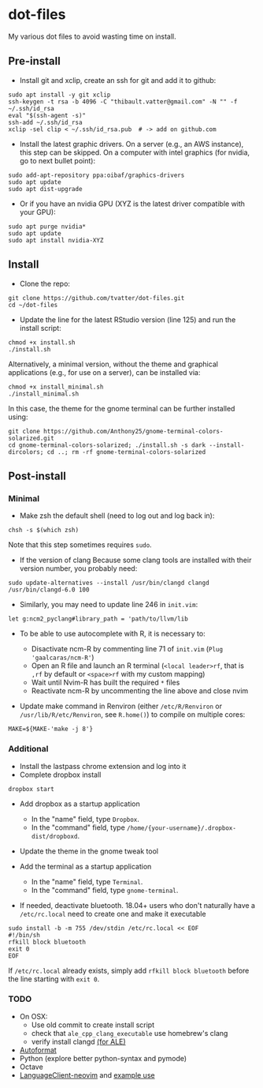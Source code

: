 # dot-files

My various dot files to avoid wasting time on install.

## Pre-install

* Install git and xclip, create an ssh for git and add it to github:

```
sudo apt install -y git xclip
ssh-keygen -t rsa -b 4096 -C "thibault.vatter@gmail.com" -N "" -f ~/.ssh/id_rsa
eval "$(ssh-agent -s)"
ssh-add ~/.ssh/id_rsa
xclip -sel clip < ~/.ssh/id_rsa.pub  # -> add on github.com
```

* Install the latest graphic drivers. On a server (e.g., an AWS instance), this step can be skipped. On a computer with intel graphics (for nvidia, go to next bullet point):
```
sudo add-apt-repository ppa:oibaf/graphics-drivers
sudo apt update
sudo apt dist-upgrade
```

* Or if you have an nvidia GPU (XYZ is the latest driver compatible with your GPU):


```
sudo apt purge nvidia*
sudo apt update
sudo apt install nvidia-XYZ
```

## Install

* Clone the repo:

```
git clone https://github.com/tvatter/dot-files.git
cd ~/dot-files
```

* Update the line for the latest RStudio version (line 125) and run the install script:

```
chmod +x install.sh
./install.sh
```

Alternatively, a minimal version, without the theme and graphical applications (e.g., for use on a server), can be installed via:

```
chmod +x install_minimal.sh
./install_minimal.sh
```

In this case, the theme for the gnome terminal can be further installed using:

```
git clone https://github.com/Anthony25/gnome-terminal-colors-solarized.git
cd gnome-terminal-colors-solarized; ./install.sh -s dark --install-dircolors; cd ..; rm -rf gnome-terminal-colors-solarized
```

## Post-install

### Minimal

* Make zsh the default shell (need to log out and log back in):

```
chsh -s $(which zsh)
```

Note that this step sometimes requires `sudo`.

* If the version of clang Because some clang tools are installed with their version number, you probably need:

```
sudo update-alternatives --install /usr/bin/clangd clangd /usr/bin/clangd-6.0 100
```

* Similarly, you may need to update line 246 in `init.vim`:

```
let g:ncm2_pyclang#library_path = 'path/to/llvm/lib
```

* To be able to use autocomplete with R, it is necessary to:

  * Disactivate ncm-R by commenting line 71 of `init.vim` (`Plug 'gaalcaras/ncm-R'`)
  * Open an R file and launch an R terminal (`<local leader>rf`, that is `,rf` by
    default or `<space>rf` with my custom mapping)
  * Wait until Nvim-R has built the required `*` files
  * Reactivate ncm-R by uncommenting the line above and close nvim


* Update make command in Renviron (either `/etc/R/Renviron` or 
`/usr/lib/R/etc/Renviron`, see `R.home()`) to compile on multiple cores:

```
MAKE=${MAKE-'make -j 8'}
```

### Additional

* Install the lastpass chrome extension and log into it
* Complete dropbox install

```
dropbox start
```

* Add dropbox as a startup application
    * In the "name" field, type `Dropbox`.
    * In the "command" field, type `/home/{your-username}/.dropbox-dist/dropboxd`.

* Update the theme in the gnome tweak tool
* Add the terminal as a startup application
    * In the "name" field, type `Terminal`.
    * In the "command" field, type `gnome-terminal`.
* If needed, deactivate bluetooth. 18.04+ users who don't naturally have a `/etc/rc.local` need to create one and make it executable

```
sudo install -b -m 755 /dev/stdin /etc/rc.local << EOF
#!/bin/sh
rfkill block bluetooth
exit 0
EOF
```

If `/etc/rc.local` already exists, simply add `rfkill block bluetooth` before the line starting with `exit 0`.

### TODO
 
  * On OSX: 
      * Use old commit to create install script
      * check that `ale_cpp_clang_executable` use homebrew's clang
      * verify install clangd [(for ALE)](https://github.com/w0rp/ale/blob/master/doc/ale-cpp.txt)
  * [Autoformat](https://github.com/Chiel92/vim-autoformat)
  * Python (explore better python-syntax and pymode)  
  * Octave
  * [LanguageClient-neovim](https://github.com/autozimu/LanguageClient-neovim) and [example use](https://github.com/kadekillary/init.vim/blob/master/init.vim)
  

